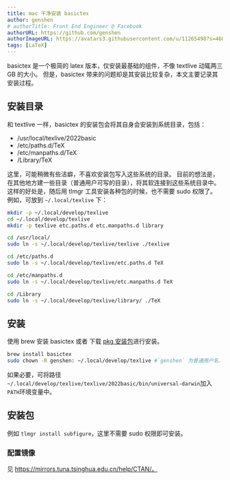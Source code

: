 ```yaml
---
title: mac 干净安装 basictex
author: genshen
# authorTitle: Front End Engineer @ Facebook
authorURL: https://github.com/genshen
authorImageURL: https://avatars3.githubusercontent.com/u/11265498?s=460&v=4
tags: [LaTeX]
---
```


basictex 是一个极简的 latex 版本，仅安装最基础的组件，不像 textlive 动辄两三 GB 的大小。
但是，basictex 带来的问题却是其安装比较复杂，本文主要记录其安装过程。

## 安装目录
和 textlive 一样，basictex 的安装包会将其自身会安装到系统目录，包括：
- /usr/local/texlive/2022basic
- /etc/paths.d/TeX
- /etc/manpaths.d/TeX
- /Library/TeX

这里，可能稍微有些洁癖，不喜欢安装包写入这些系统的目录。
目前的想法是，在其他地方建一些目录（普通用户可写的目录），将其软连接到这些系统目录中。
这样的好处是，随后用 tlmgr 工具安装各种包的时候，也不需要 sudo 权限了。  
例如，可放到 `~/.local/texlive` 下：
```bash
mkdir -p ~/.local/develop/texlive
cd ~/.local/develop/texlive
mkdir -p texlive etc.paths.d etc.manpaths.d library

cd /usr/local/
sudo ln -s ~/.local/develop/texlive/texlive ./texlive

cd /etc/paths.d
sudo ln -s ~/.local/develop/texlive/etc.paths.d TeX

cd /etc/manpaths.d
sudo ln -s ~/.local/develop/texlive/etc.manpaths.d TeX

cd /Library
sudo ln -s ~/.local/develop/texlive/library/ ./TeX
```

## 安装
使用 brew 安装 basictex 或者 下载 [pkg 安装包](https://mirrors.tuna.tsinghua.edu.cn/CTAN/systems/mac/mactex/)进行安装。
```bash
brew install basictex
sudo chown -R genshen: ~/.local/develop/texlive #`genshen` 为普通用户名.
```
如果必要，可将路径 `~/.local/develop/texlive/texlive/2022basic/bin/universal-darwin`加入`PATH`环境变量中。

## 安装包
例如 `tlmgr install subfigure`，这里不需要 sudo 权限即可安装。

### 配置镜像
见 https://mirrors.tuna.tsinghua.edu.cn/help/CTAN/。
